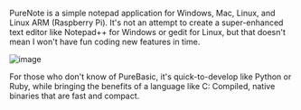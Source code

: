 PureNote is a simple notepad application for Windows, Mac, Linux, and Linux ARM (Raspberry Pi). It's not an attempt to create a super-enhanced text editor like Notepad++ for Windows or gedit for Linux, but that doesn't mean I won't have fun coding new features in time.

![image](https://user-images.githubusercontent.com/42875253/185804505-13a165cf-2839-4ce5-b6d6-57fef92899a3.png)

For those who don't know of PureBasic, it's quick-to-develop like Python or Ruby, while bringing the benefits of a language like C: Compiled, native binaries that are fast and compact.
